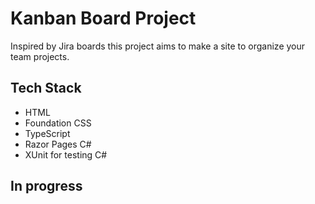 # Kanban Board Project 

Inspired by Jira boards this project aims to make a site to organize your team projects.

## Tech Stack
- HTML
- Foundation CSS
- TypeScript
- Razor Pages C#
- XUnit for testing C#

## In progress
